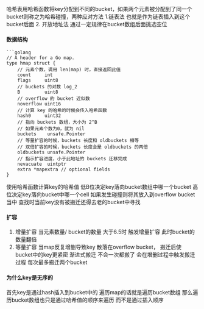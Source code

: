 哈希表用哈希函数将key分配到不同的bucket，如果两个元素被分配到了同一个bucket则称之为哈希碰撞，两种应对方法 1.链表法 也就是作为链表插入到这个bucket后面  2. 开放地址法 通过一定规律在bucket数组后面挑选空位

#### 数据结构

```
```golang
// A header for a Go map.
type hmap struct {
    // 元素个数，调用 len(map) 时，直接返回此值
	count     int
	flags     uint8
	// buckets 的对数 log_2
	B         uint8
	// overflow 的 bucket 近似数
	noverflow uint16
	// 计算 key 的哈希的时候会传入哈希函数
	hash0     uint32
    // 指向 buckets 数组，大小为 2^B
    // 如果元素个数为0，就为 nil
	buckets    unsafe.Pointer
	// 等量扩容的时候，buckets 长度和 oldbuckets 相等
	// 双倍扩容的时候，buckets 长度会是 oldbuckets 的两倍
	oldbuckets unsafe.Pointer
	// 指示扩容进度，小于此地址的 buckets 迁移完成
	nevacuate  uintptr
	extra *mapextra // optional fields
}
```

使用哈希函数计算key的哈希值 低B位决定key落向bucket数组中哪一个bucket  高位决定key落向bucket中哪一个cell  如果发生碰撞则将其放入到overflow bucket当中
查找时当前key没有被搬迁还得去老的bucket中寻找

#### 扩容
1. 增量扩容
	当元素数量/ bucket的数量 大于6.5时 触发增量扩容 此时bucket的数量翻倍
2. 等量扩容
	当map反复增删导致key 散落在overflow bucket， 搬迁后使bucket中的key更紧密
渐进式搬迁  不会一次都搬了 会在增删过程中触发搬迁过程 每次最多搬迁两个bucket

#### 为什么key是无序的
首先key是通过hash插入到bucket中的 遍历map的话就是遍历bucket数组 那么遍历bucket数组也只是通过哈希值的顺序来遍历 而不是通过插入顺序